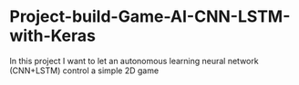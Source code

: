 # Project-build-Game-AI-CNN-LSTM-with-Keras
In this project I want to let an autonomous learning neural network (CNN+LSTM) control a simple 2D game
